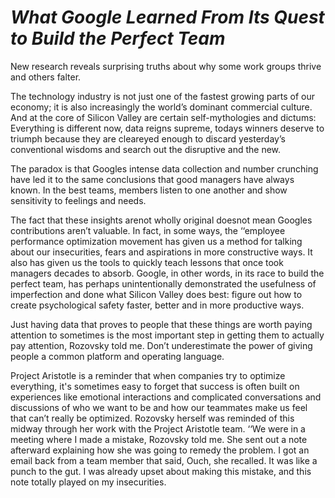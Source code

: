 # ***What Google Learned From Its Quest to Build the Perfect Team***

New research reveals surprising truths about why some work groups thrive and others falter.

The technology industry is not just one of the fastest growing parts of our economy; it is also increasingly the world’s dominant commercial culture. And at the core of Silicon Valley are certain self-mythologies and dictums: Everything is different now, data reigns supreme, todays winners deserve to triumph because they are cleareyed enough to discard yesterday’s conventional wisdoms and search out the disruptive and the new.

The paradox is that Googles intense data collection and number crunching have led it to the same conclusions that good managers have always known. In the best teams, members listen to one another and show sensitivity to feelings and needs.

The fact that these insights arenot wholly original doesnot mean Googles contributions aren’t valuable. In fact, in some ways, the ‘‘employee performance optimization movement has given us a method for talking about our insecurities, fears and aspirations in more constructive ways. It also has given us the tools to quickly teach lessons that once took managers decades to absorb. Google, in other words, in its race to build the perfect team, has perhaps unintentionally demonstrated the usefulness of imperfection and done what Silicon Valley does best: figure out how to create psychological safety faster, better and in more productive ways.

Just having data that proves to people that these things are worth paying attention to sometimes is the most important step in getting them to actually pay attention, Rozovsky told me. Don’t underestimate the power of giving people a common platform and operating language.

Project Aristotle is a reminder that when companies try to optimize everything, it's sometimes easy to forget that success is often built on experiences like emotional interactions and complicated conversations and discussions of who we want to be and how our teammates make us feel  that can’t really be optimized. Rozovsky herself was reminded of this midway through her work with the Project Aristotle team. ‘‘We were in a meeting where I made a mistake, Rozovsky told me. She sent out a note afterward explaining how she was going to remedy the problem. I got an email back from a team member that said, Ouch, she recalled. It was like a punch to the gut. I was already upset about making this mistake, and this note totally played on my insecurities.
